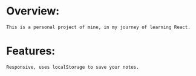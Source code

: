 # Overview:
    This is a personal project of mine, in my journey of learning React.
    
# Features:
    Responsive, uses localStorage to save your notes.